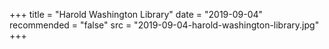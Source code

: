 +++
title = "Harold Washington Library"
date = "2019-09-04"
recommended = "false"
src = "2019-09-04-harold-washington-library.jpg"
+++
